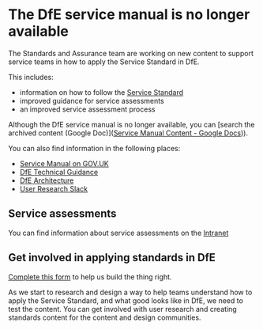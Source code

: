 # The DfE service manual is no longer available

The Standards and Assurance team are working on new content to support service teams in how to apply the Service Standard in DfE. 

This includes:

- information on how to follow the [Service Standard](https://www.gov.uk/service-manual/service-standard)
- improved guidance for service assessments
- an improved service assessment process 

Although the DfE service manual is no longer available, you can [search the archived content (Google Doc)]([Service Manual Content - Google Docs](https://docs.google.com/document/d/1WzBVMhV9I5sf6Sz1-sVUVhkAxJ7NQfLfKj5AAVNzQ7A/edit#heading=h.jhr7311y2ec6))).

You can also find information in the following places: 

- [Service Manual on GOV.UK](https://www.gov.uk/service-manual)
- [DfE Technical Guidance](https://technical-guidance.education.gov.uk/)
- [DfE Architecture](https://dfe-digital.github.io/architecture/common-components/#common-components)
- [User Research Slack](https://ukgovernmentdfe.slack.com/archives/C53D6R7SP)

## Service assessments

You can find information about service assessments on the [Intranet](https://educationgovuk.sharepoint.com/sites/ciog/Service%20Assessment%20Plus/Home.aspx)

## Get involved in applying standards in DfE 

[Complete this form]() to help us build the thing right. 

As we start to research and design a way to help teams understand how to apply the Service Standard, and what good looks like in DfE, we need to test the content. You can get involved with user research and creating standards content for the content and design communities.

